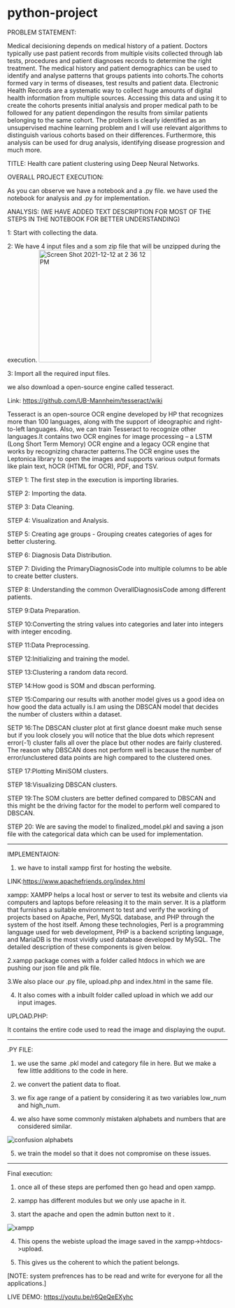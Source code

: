 # python-project

PROBLEM STATEMENT:

Medical decisioning depends on medical history of a patient. Doctors typically use past patient records from multiple visits collected through lab tests, procedures and patient diagnoses records to determine the right treatment. The medical history and patient demographics can be used to identify and analyse patterns that groups patients into cohorts.The cohorts formed vary in terms of diseases, test results and patient data. Electronic Health Records are a systematic way to collect huge amounts of digital health information from multiple sources. Accessing this data and using it to create the cohorts presents initial analysis and proper medical path to be followed for any patient dependingon the results from similar patients belonging to the same cohort.
The problem is clearly identified as an unsupervised machine learning problem and I will use relevant algorithms to distinguish various cohorts based on their differences. Furthermore, this analysis can be used for drug analysis, identifying disease progression and much more.

TITLE: Health care patient clustering using Deep Neural Networks.

OVERALL PROJECT EXECUTION:

 As you can observe we have a notebook and a .py file. we have used the notebook for analysis and .py for implementation.
 
 ANALYSIS:
 (WE HAVE ADDED TEXT DESCRIPTION FOR MOST OF THE STEPS IN THE NOTEBOOK FOR BETTER UNDERSTANDING)

1: Start with collecting the data.

2: We have 4 input files and a som zip file that will be unzipped during the execution.
<img width="257" alt="Screen Shot 2021-12-12 at 2 36 12 PM" src="https://user-images.githubusercontent.com/89653019/145728656-9ef1d8d3-8256-4936-b85a-a8638164f527.png">

3: Import all the required input files.

we also download a open-source engine called tesseract.

Link: https://github.com/UB-Mannheim/tesseract/wiki

Tesseract is an open-source OCR engine developed by HP that recognizes more than 100 languages, along with the support of ideographic and right-to-left languages. Also, we can train Tesseract to recognize other languages.It contains two OCR engines for image processing – a LSTM (Long Short Term Memory) OCR engine and a legacy OCR engine that works by recognizing character patterns.The OCR engine uses the Leptonica library to open the images and supports various output formats like plain text, hOCR (HTML for OCR), PDF, and TSV.
   
   STEP 1: The first step in the execution is importing libraries.
   
   STEP 2: Importing the data.
   
   STEP 3: Data Cleaning.
   
   STEP 4: Visualization and Analysis.
   
   STEP 5: Creating age groups - Grouping creates categories of ages for better clustering.
   
   STEP 6: Diagnosis Data Distribution.
   
   STEP 7: Dividing the PrimaryDiagnosisCode into multiple columns to be able to create better clusters.
   
   STEP 8: Understanding the common OverallDiagnosisCode among different patients.
   
   STEP 9:Data Preparation.
   
   STEP 10:Converting the string values into categories and later into integers with integer encoding.
   
   STEP 11:Data Preprocessing.
   
   STEP 12:Initializing and training the model.
   
   STEP 13:Clustering a random data record.
   
   STEP 14:How good is SOM and dbscan performing.
   
   STEP 15:Comparing our results with another model gives us a good idea on how good the data actually is.I am using the DBSCAN model that decides the number of clusters within a dataset.
   
   SETP 16:The DBSCAN cluster plot at first glance doesnt make much sense but if you look closely you will notice that the blue dots which represent error(-1) cluster falls all over the place but other nodes are fairly clustered. The reason why DBSCAN does not perform well is because the number of error/unclustered data points are high compared to the clustered ones.
   
   STEP 17:Plotting MiniSOM clusters.
   
   STEP 18:Visualizing DBSCAN clusters.
   
   STEP 19:The SOM clusters are better defined compared to DBSCAN and this might be the driving factor for the model to perform well compared to DBSCAN.
   
   STEP 20: We are saving the model to finalized_model.pkl and saving a json file with the categorical data which can be used for implementation.
  
  -----------------------------------
  
  IMPLEMENTAION:
  
1. we have to install xampp first for hosting the website.

LINK:https://www.apachefriends.org/index.html

xampp: XAMPP helps a local host or server to test its website and clients via computers and laptops before releasing it to the main server. It is a platform that furnishes a suitable environment to test and verify the working of projects based on Apache, Perl, MySQL database, and PHP through the system of the host itself. Among these technologies, Perl is a programming language used for web development, PHP is a backend scripting language, and MariaDB is the most vividly used database developed by MySQL. The detailed description of these components is given below.

2.xampp package comes with a folder called htdocs in which we are pushing our json file and plk file.

3.We also place our .py file, upload.php and index.html in the same file.

4. It also comes with a inbuilt folder called upload in which we add our input images.

UPLOAD.PHP: 

It contains the entire code used to read the image and displaying the ouput.

-----------------------------------------

.PY FILE:

1. we use the same .pkl model and category file in here. But we make a few little additions to the code in here.

2. we convert the patient data to float.

3. we fix age range of a patient by considering it as two variables low_num and high_num.

4. we also have some commonly mistaken alphabets and numbers that are considered similar.

![confusion alphabets](https://user-images.githubusercontent.com/89653019/145730807-2dfcf872-5e7e-4e79-92de-9ae00659e573.jpeg)

5. we train the model so that it does not compromise on these issues.
-----------------------------------

Final execution:

1. once all of these steps are perfomed then go head and open xampp.

2. xampp has different modules but we only use apache in it.

3. start the apache and open the admin button next to it .

![xampp](https://user-images.githubusercontent.com/89653019/145731345-183f926c-bc58-46ac-8f77-865b9a9afb11.jpeg)

4. This opens the webiste upload the image saved in the xampp->htdocs->upload.

5. This gives us the coherent to which the patient belongs.
   
[NOTE: system prefrences has to be read and write for everyone for all the applications.]

LIVE DEMO: https://youtu.be/r6QeQeEXyhc
 
